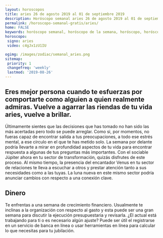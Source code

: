 ```yaml
---
layout: horoscopos
title: aries 26 de agosto 2019 al 01 de septiembre 2019 
description: Horóscopo semanal aries 26 de agosto 2019 al 01 de septiembre 2019. Eres mejor persona cuando te esfuerzas por comportarte como alguien a quien realmente admiras. Vuelve a agarrar las riendas de tu vida aries, vuelve a brillar.
permalink: /horoscopo-semanal-gratis/aries/
home: FALSE
keywords: horóscopo semanal, horóscopo de la semana, horóscopo, horóscopo gratis,horóscopos, horóscopo esperanza gracia, horoscopos aries la semana, horóscopos gratis, Tarot, Astrologia, Zodíaco, aries, horoscopo gratis, semanal
horoscopo:
 signo: aries
 video: c4gJx1zU1IU

ogimg: /images/zodiac/semanal_aries.png
sitemap:
 priority: 1
 changefreq: 'weekly'
 lastmod: '2019-08-26'
---
```




## Eres mejor persona cuando te esfuerzas por comportarte como alguien a quien realmente admiras. Vuelve a agarrar las riendas de tu vida aries, vuelve a brillar.

Últimamente sientes que las decisiones que has tomado no han sido las más acertadas pero todo se puede arreglar. 
Como si, por momentos, no fueras capaz de encontrar salida a tus preocupaciones, a todo ese estrés mental, a ese círculo en el que te has metido solo.
La semana por delante podría llevarte a mirar en profundidad aspectos de tu vida para encontrar respuesta a algunas de tus preguntas más importantes. Con el sociable Júpiter ahora en tu sector de transformación, quizás disfrutes de este proceso. Al mismo tiempo, la presencia del encantador Venus en tu sector de relaciones te lleva a escuchar a otros y prestar atención tanto a sus necesidades como a las tuyas. La luna nueva en este mismo sector podría anunciar cambios con respecto a una conexión clave.

## Dinero

Te enfrentas a una semana de crecimiento financiero. Usualmente te inclinas a la organización con respecto al gasto y esta puede ser una gran semana para discutir la ejecución presupuestaria y revisarla. ¿El actual está trabajando para ti o es necesario algún ajuste? Puede ser útil el registrarse en un servicio de banca en línea o usar herramientas en línea para calcular lo que necesitas para tu jubilación.